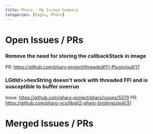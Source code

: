 ```yaml
---
title: Pharo - My Issues Summary
categories: [Pages, Pharo]
---
```


# Open Issues / PRs


### Remove the need for storing the callbackStack in image

PR: https://github.com/pharo-project/threadedFFI-Plugin/pull/17


### LGitId>>hexString doesn't work with threaded FFI and is susceptible to buffer overrun

Issue: https://github.com/pharo-project/pharo/issues/5379
PR: https://github.com/pharo-vcs/libgit2-pharo-bindings/pull/31



# Merged Issues / PRs


